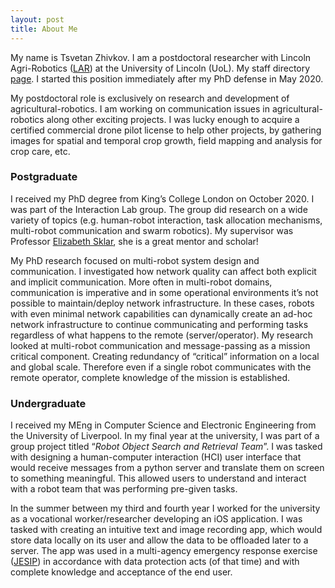 ```yaml
---
layout: post
title: About Me
---
```


My name is Tsvetan Zhivkov. I am a postdoctoral researcher with Lincoln Agri-Robotics ([LAR](https://lar.lincoln.ac.uk/)) at the University of Lincoln (UoL). My staff directory [page](https://staff.lincoln.ac.uk/70477d8f-a7ae-49fe-a751-01c338eac1ba). I started this position immediately after my PhD defense in May 2020.

My postdoctoral role is exclusively on research and development of agricultural-robotics. I am working on communication issues in agricultural-robotics along other exciting projects. I was lucky enough to acquire a certified commercial drone pilot license to help other projects, by gathering images for spatial and temporal crop growth, field mapping and analysis for crop care, etc.

### Postgraduate

I received my PhD degree from King’s College London on October 2020.  I was part of the Interaction Lab group. The group did research on a wide variety of topics (e.g. human-robot interaction, task allocation mechanisms, multi-robot communication and swarm robotics). My supervisor was Professor [Elizabeth Sklar](https://nms.kcl.ac.uk/elizabeth.sklar/), she is a great mentor and scholar!

My PhD research focused on multi-robot system design and communication. I investigated how network quality can affect both explicit and implicit communication. More often in multi-robot domains, communication is imperative and in some operational environments it’s not possible to maintain/deploy network infrastructure. In these cases, robots with even minimal network capabilities can dynamically create an ad-hoc network infrastructure to continue communicating and performing tasks regardless of what happens to the remote (server/operator). My research looked at multi-robot communication and message-passing as a mission critical component. Creating redundancy of “critical” information on a local and global scale. Therefore even if a single robot communicates with the remote operator, complete knowledge of the mission is established.


### Undergraduate

I received my MEng in Computer Science and Electronic Engineering from the University of Liverpool. In my final year at the university, I was part of a group project titled “_Robot Object Search and Retrieval Team_”. I was tasked with designing a human-computer interaction (HCI) user interface that would receive messages from a python server and translate them on screen to something meaningful. This allowed users to understand and interact with a robot team that was performing pre-given tasks.

In the summer between my third and fourth year I worked for the university as a vocational worker/researcher developing an iOS application. I was tasked with creating an intuitive text and image recording app, which would store data locally on its user and allow the data to be offloaded later to a server. The app was used in a multi-agency emergency response exercise ([JESIP](https://news.liverpool.ac.uk/2014/09/19/multi-agency-emergency-response-exercise-evaluated-by-university/)) in accordance with data protection acts (of that time) and with complete knowledge and acceptance of the end user.
